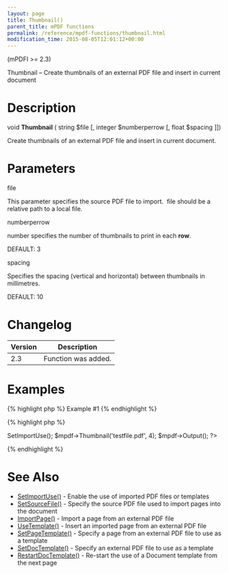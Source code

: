 ```yaml
---
layout: page
title: Thumbnail()
parent_title: mPDF functions
permalink: /reference/mpdf-functions/thumbnail.html
modification_time: 2015-08-05T12:01:12+00:00
---
```


<p>(mPDFI &gt;= 2.3)</p>
<p>Thumbnail – Create thumbnails of an external PDF file and insert in current document</p>

# Description

<p class="manual_block">void <b>Thumbnail</b> ( string <span class="parameter">$file</span> [, integer <span class="parameter">$numberperrow</span> [, float <span class="parameter">$spacing</span> ]])</p>
<p>Create thumbnails of an external PDF file and insert in current document.</p>

# Parameters

<p class="manual_param_dt"><span class="parameter">file</span></p>
<p class="manual_param_dd">This parameter specifies the source PDF file to import.&nbsp; <span class="parameter">file</span> should be a relative path to a local file.</p>
<p class="manual_param_dt"><span class="parameter">numberperrow</span></p>
<p class="manual_param_dd"><span class="parameter">number</span> specifies the number of thumbnails to print in each <b>row</b>. 

<span class="smallblock">DEFAULT</span>: 3</p>
<p class="manual_param_dt"><span class="parameter">spacing</span></p>
<p class="manual_param_dd"><span class="parameter">S</span>pecifies the spacing (vertical and horizontal) between thumbnails in millimetres.

<span class="smallblock">DEFAULT</span>: 10</p>

# Changelog

<table class="table"> <thead>
<tr> <th>Version</th><th>Description</th> </tr>
</thead> <tbody>
<tr>
<td>2.3</td>
<td>Function was added.</td>
</tr>
</tbody> </table>

# Examples

{% highlight php %}
Example #1
{% endhighlight %}

{% highlight php %}
<?php

include("../mpdf.php");

$mpdf=new mPDF(); 

$mpdf->SetImportUse(); 

$mpdf->Thumbnail('testfile.pdf', 4);

$mpdf->Output();

?>
{% endhighlight %}

# See Also

<ul>
<li><a href="{{ "/reference/mpdf-functions/setimportuse.html" | prepend: site.baseurl }}">SetImportUse()</a> - Enable the use of imported PDF files or templates</li>
<li><a href="{{ "/reference/mpdf-functions/setsourcefile.html" | prepend: site.baseurl }}">SetSourceFile()</a> - Specify the source PDF file used to import pages into the document

</li>
<li><a href="{{ "/reference/mpdf-functions/importpage.html" | prepend: site.baseurl }}">ImportPage()</a> - Import a page from an external PDF file

</li>
<li><a href="{{ "/reference/mpdf-functions/usetemplate.html" | prepend: site.baseurl }}">UseTemplate()</a> - Insert an imported page from an external PDF file

</li>
<li><a href="{{ "/reference/mpdf-functions/setpagetemplate.html" | prepend: site.baseurl }}">SetPageTemplate()</a> - Specify a page from an external PDF file to use as a template

</li>
<li><a href="{{ "/reference/mpdf-functions/setdoctemplate.html" | prepend: site.baseurl }}">SetDocTemplate()</a> - Specify an external PDF file to use as a template</li>
<li><a href="{{ "/reference/mpdf-functions/restartdoctemplate.html" | prepend: site.baseurl }}">RestartDocTemplate()</a> - Re-start the use of a Document template from the next page</li>
</ul>

